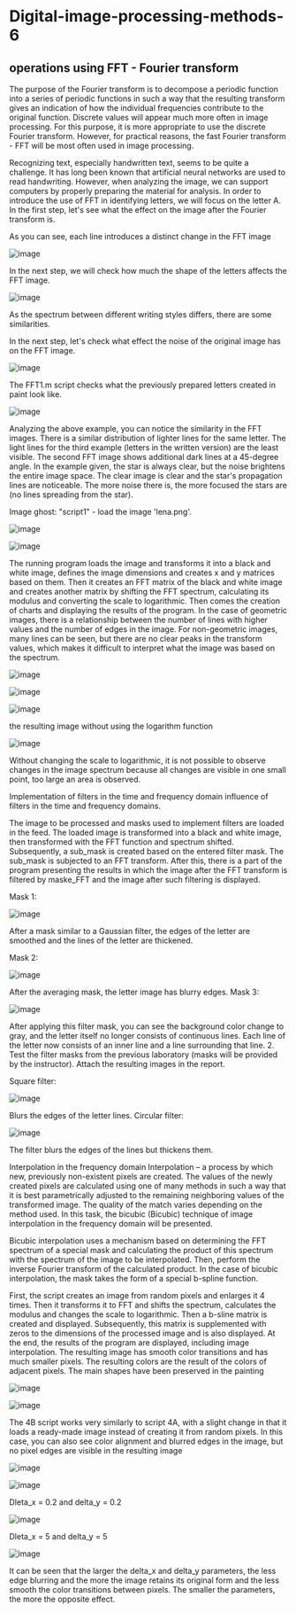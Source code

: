 # Digital-image-processing-methods-6

## operations using FFT - Fourier transform

The purpose of the Fourier transform is to decompose a periodic function into a series of periodic functions in such a way that the resulting transform gives an indication of how the individual frequencies contribute to the original function. Discrete values will appear much more often in image processing. For this purpose, it is more appropriate to use the discrete Fourier transform. However, for practical reasons, the fast Fourier transform - FFT will be most often used in image processing.

Recognizing text, especially handwritten text, seems to be quite a challenge. It has long been known that artificial neural networks are used to read handwriting. However, when analyzing the image, we can support computers by properly preparing the material for analysis.
In order to introduce the use of FFT in identifying letters, we will focus on the letter A. In the first step, let's see what the effect on the image after the Fourier transform is.

As you can see, each line introduces a distinct change in the FFT image

![image](https://github.com/AsiaEwa/Digital-image-processing-methods-6/assets/101841759/1b15dabf-8cfb-4cf8-9466-9957b033db0a)

In the next step, we will check how much the shape of the letters affects the FFT image.

![image](https://github.com/AsiaEwa/Digital-image-processing-methods-6/assets/101841759/565b7cf7-1a02-418a-afd3-bab09ac01199)

As the spectrum between different writing styles differs, there are some similarities.

In the next step, let's check what effect the noise of the original image has on the FFT image.

![image](https://github.com/AsiaEwa/Digital-image-processing-methods-6/assets/101841759/e0955b12-f39c-41a7-8833-9ce8f3c3b0e9)

The FFT1.m script checks what the previously prepared letters created in paint look like.

![image](https://github.com/AsiaEwa/Digital-image-processing-methods-6/assets/101841759/d5bef1bd-510c-431b-9e3b-c6b6d183be6b)

Analyzing the above example, you can notice the similarity in the FFT images. There is a similar distribution of lighter lines for the same letter. The light lines for the third example (letters in the written version) are the least visible. The second FFT image shows additional dark lines at a 45-degree angle.
In the example given, the star is always clear, but the noise brightens the entire image space. The clear image is clear and the star's propagation lines are noticeable. The more noise there is, the more focused the stars are (no lines spreading from the star).

Image ghost: "script1" - load the image 'lena.png'.
  
![image](https://github.com/AsiaEwa/Digital-image-processing-methods-6/assets/101841759/3c71f6df-f3cb-480c-ac7d-a247b9eab3a2)

![image](https://github.com/AsiaEwa/Digital-image-processing-methods-6/assets/101841759/e18ead6c-8d34-42c5-b5d5-7ed50b671d2a)

The running program loads the image and transforms it into a black and white image, defines the image dimensions and creates x and y matrices based on them. Then it creates an FFT matrix of the black and white image and creates another matrix by shifting the FFT spectrum, calculating its modulus and converting the scale to logarithmic. Then comes the creation of charts and displaying the results of the program.
In the case of geometric images, there is a relationship between the number of lines with higher values and the number of edges in the image. For non-geometric images, many lines can be seen, but there are no clear peaks in the transform values, which makes it difficult to interpret what the image was based on the spectrum.

![image](https://github.com/AsiaEwa/Digital-image-processing-methods-6/assets/101841759/5865a404-a2bf-4e02-97dc-ed61d71b0d63)

![image](https://github.com/AsiaEwa/Digital-image-processing-methods-6/assets/101841759/a78ed4ca-b2b3-41e6-866c-a875c785c8ea)

![image](https://github.com/AsiaEwa/Digital-image-processing-methods-6/assets/101841759/c1593fc4-f456-45f5-82aa-eb12365ae9b1)

the resulting image without using the logarithm function

![image](https://github.com/AsiaEwa/Digital-image-processing-methods-6/assets/101841759/e8595444-35c2-4224-835b-dec9efedc382)

Without changing the scale to logarithmic, it is not possible to observe changes in the image spectrum because all changes are visible in one small point, too large an area is observed.

Implementation of filters in the time and frequency domain
influence of filters in the time and frequency domains.

The image to be processed and masks used to implement filters are loaded in the feed. The loaded image is transformed into a black and white image, then transformed with the FFT function and spectrum shifted. Subsequently, a sub_mask is created based on the entered filter mask. The sub_mask is subjected to an FFT transform. After this, there is a part of the program presenting the results in which the image after the FFT transform is filtered by maske_FFT and the image after such filtering is displayed.

Mask 1:

![image](https://github.com/AsiaEwa/Digital-image-processing-methods-6/assets/101841759/9c352a19-36ac-4987-a7bd-f111c3eda83e)

After a mask similar to a Gaussian filter, the edges of the letter are smoothed and the lines of the letter are thickened.

Mask 2:

![image](https://github.com/AsiaEwa/Digital-image-processing-methods-6/assets/101841759/ba885a33-4eef-4eca-bae4-7c8d1ff5d921)

After the averaging mask, the letter image has blurry edges.
Mask 3:

![image](https://github.com/AsiaEwa/Digital-image-processing-methods-6/assets/101841759/80a6a629-b442-4f04-8228-31405eadaf72)

After applying this filter mask, you can see the background color change to gray, and the letter itself no longer consists of continuous lines. Each line of the letter now consists of an inner line and a line surrounding that line.
2. Test the filter masks from the previous laboratory (masks will be provided by the instructor). Attach the resulting images in the report.

Square filter:

![image](https://github.com/AsiaEwa/Digital-image-processing-methods-6/assets/101841759/b8b4687e-159e-4dee-bef5-54b7d29342cc)

Blurs the edges of the letter lines.
Circular filter:

![image](https://github.com/AsiaEwa/Digital-image-processing-methods-6/assets/101841759/9d50dc68-9cc6-46d4-a844-a60f5c79b360)

The filter blurs the edges of the lines but thickens them.

Interpolation in the frequency domain
Interpolation – a process by which new, previously non-existent pixels are created. The values of the newly created pixels are calculated using one of many methods in such a way that it is best parametrically adjusted to the remaining neighboring values of the transformed image. The quality of the match varies depending on the method used. In this task, the bicubic (Bicubic) technique of image interpolation in the frequency domain will be presented.

Bicubic interpolation uses a mechanism based on determining the FFT spectrum of a special mask and calculating the product of this spectrum with the spectrum of the image to be interpolated. Then, perform the inverse Fourier transform of the calculated product. In the case of bicubic interpolation, the mask takes the form of a special b-spline function.

First, the script creates an image from random pixels and enlarges it 4 times. Then it transforms it to FFT and shifts the spectrum, calculates the modulus and changes the scale to logarithmic. Then a b-sline matrix is created and displayed. Subsequently, this matrix is supplemented with zeros to the dimensions of the processed image and is also displayed. At the end, the results of the program are displayed, including image interpolation. The resulting image has smooth color transitions and has much smaller pixels. The resulting colors are the result of the colors of adjacent pixels. The main shapes have been preserved in the painting

![image](https://github.com/AsiaEwa/Digital-image-processing-methods-6/assets/101841759/38a3e08c-4bee-40f8-8f25-a8444ee2e4d0)

![image](https://github.com/AsiaEwa/Digital-image-processing-methods-6/assets/101841759/1c2eb51d-5555-4a79-bb36-ac96e2a83eca)

The 4B script works very similarly to script 4A, with a slight change in that it loads a ready-made image instead of creating it from random pixels. In this case, you can also see color alignment and blurred edges in the image, but no pixel edges are visible in the resulting image

![image](https://github.com/AsiaEwa/Digital-image-processing-methods-6/assets/101841759/e9ca58c2-017c-4db6-949d-3cacd1760b5f)

![image](https://github.com/AsiaEwa/Digital-image-processing-methods-6/assets/101841759/10fe3b19-1632-4fa5-a141-4f672e377af7)

Dleta_x = 0.2 and delta_y = 0.2

![image](https://github.com/AsiaEwa/Digital-image-processing-methods-6/assets/101841759/751eea1d-fa30-468e-a533-0d7e6390fbb4)

Dleta_x = 5 and delta_y = 5

![image](https://github.com/AsiaEwa/Digital-image-processing-methods-6/assets/101841759/7e995cc2-7733-46a2-9be6-a36d063ac3bf)

It can be seen that the larger the delta_x and delta_y parameters, the less edge blurring and the more the image retains its original form and the less smooth the color transitions between pixels. The smaller the parameters, the more the opposite effect.
